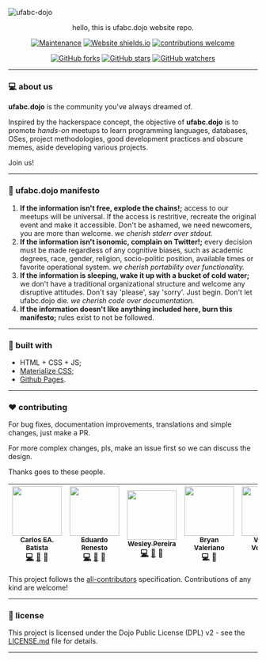 ![ufabc-dojo](https://i.imgur.com/VG8GxxI.jpg)

<p align="center">
hello, this is ufabc.dojo website repo.
<p/>

<p align="center"

[![Maintenance](https://img.shields.io/badge/Maintained%3F-yes-green.svg)](http://ufabcdojo.me)
[![Website shields.io](https://img.shields.io/website-up-down-green-red/http/shields.io.svg)](http://ufabcdojo.me)
[![contributions welcome](https://img.shields.io/badge/contributions-welcome-brightgreen.svg?style=flat)](https://github.com/ufabc-dojo/ufabc-dojo.github.io/issues)
>
<p/>


<p align="center"

[![GitHub forks](https://img.shields.io/github/forks/ufabc-dojo/ufabc-dojo.github.io.svg?style=social&label=Fork&maxAge=2592000)](https://GitHub.com/ufabc-dojo/ufabc-dojo.github.io/network/)
[![GitHub stars](https://img.shields.io/github/stars/ufabc-dojo/ufabc-dojo.github.io.svg?style=social&label=Stars&maxAge=2592000)](https://GitHub.com/ufabc-dojo/ufabc-dojo.github.io/stargazers/)
[![GitHub watchers](https://img.shields.io/github/watchers/ufabc-dojo/ufabc-dojo.github.io.svg?style=social&label=Watch&maxAge=2592000)](https://GitHub.com/ufabc-dojo/ufabc-dojo.github.io/watchers) 
>
</p>

---

### :computer: about us

**ufabc.dojo** is the community you've always dreamed of.

Inspired by the hackerspace concept, the objective of **ufabc.dojo** is to promote *hands-on* meetups to learn programming languages, databases, OSes, project methodologies, good development practices and obscure memes, aside developing various projects.

Join us!

---

### :notebook: ufabc.dojo manifesto


1. **If the information isn't free, explode the chains!;** access to our meetups will be universal. If the access is restritive, recreate the original event and make it accessible. Don't be ashamed, we need newcomers, you are more than welcome. *we cherish stderr over stdout.*
2. **If the information isn't isonomic, complain on Twitter!;** every decision must be made regardless of any cognitive biases, such as academic degrees, race, gender, religion, socio-politic position, available times or favorite operational system. *we cherish portability over functionality.*
3. **If the information is sleeping, wake it up with a bucket of cold water;** we don't have a traditional organizational structure and welcome any disruptive attitudes. Don't say 'please', say 'sorry'. Just begin. Don't let ufabc.dojo die. *we cherish code over documentation.*
4. **If the information doesn't like anything included here, burn this manifesto;** rules exist to not be followed.


---

### :wrench: built with

- HTML + CSS + JS;
- [Materialize CSS](https://materializecss.com/);
- [Github Pages](https://pages.github.com/).

---

### :hearts: contributing

For bug fixes, documentation improvements, translations and simple changes, just make a PR. <br/>

For more complex changes, pls, make an issue first so we can discuss the design. <br/>

Thanks goes to these people. <br/>

| [<img src="https://avatars0.githubusercontent.com/u/32149699" width="100px;"/><br /><sub><b>Carlos EA. Batista</b></sub>](https://github.com/el-unicorn)<br />[💻](http://github.com/ufabc-dojo/ufabc-dojo.github.io/commits?author=el-unicorn "Code") [📖](http://github.com/ufabc-dojo/ufabc-dojo.github.io/commits?author=el-unicorn "Documentation") 🎨 | [<img src="https://avatars1.githubusercontent.com/u/3143235?s=400&v=4" width="100px;"/><br /><sub><b>Eduardo Renesto</b></sub>](https://github.com/EduRenesto)<br />[💻](http://github.com/ufabc-dojo/ufabc-dojo.github.io/commits?author=EduRenesto "Code") [📖](http://github.com/ufabc-dojo/ufabc-dojo.github.io/commits?author=EduRenesto "Documentation") :eyes: | [<img src="https://avatars2.githubusercontent.com/u/26045915?s=400&v=4" width="100px;"/><br /><sub><b>Wesley Pereira</b></sub>](https://github.com/wxnn08)<br /> [💻](http://github.com/ufabc-dojo/ufabc-dojo.github.io/commits?author=wxnn08 "Code") [📖](http://github.com/ufabc-dojo/ufabc-dojo.github.io/commits?author=wxnn08 "Documentation") 🎨 | [<img src="https://avatars0.githubusercontent.com/u/31058593?s=460&v=4" width="100px;"/><br /><sub><b>Bryan Valeriano</b></sub>](https://github.com/BryanValeriano)<br /> 💻 📖 | [<img src="https://avatars0.githubusercontent.com/u/17662742?s=460&v=4" width="100px;"/><br /><sub><b>Vinícius Veronese</b></sub>](https://github.com/Vimerum)<br /> 💻 📖 | [<img src="https://avatars3.githubusercontent.com/u/29442374?s=460&v=4" width="100px;"/><br /><sub><b>Hugo</b></sub>](https://github.com/ohugo)<br /> 📖  
| :---: | :---: | :---: | :---: | :---: | :---: |
 


This project follows the [all-contributors](https://github.com/kentcdodds/all-contributors) specification. Contributions of any kind are welcome!

---

### :page_facing_up: license 

This project is licensed under the Dojo Public License (DPL) v2 - see the [LICENSE.md](https://github.com/ufabc-dojo/ufabc-dojo.github.io/blob/master/LICENSE.md) file for details.

---